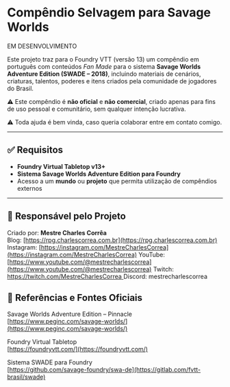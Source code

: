 # Compêndio Selvagem para Savage Worlds

EM DESENVOLVIMENTO

Este projeto traz para o Foundry VTT (versão 13) um compêndio em português com conteúdos *Fan Made* para o sistema **Savage Worlds Adventure Edition (SWADE – 2018)**, incluindo materiais de cenários, criaturas, talentos, poderes e itens criados pela comunidade de jogadores do Brasil.

⚠️ Este compêndio é **não oficial** e **não comercial**, criado apenas para fins de uso pessoal e comunitário, sem qualquer intenção lucrativa.

⚠️ Toda ajuda é bem vinda, caso queria colaborar entre em contato comigo.

---

## ✅ Requisitos

- **Foundry Virtual Tabletop v13+**
- **Sistema Savage Worlds Adventure Edition para Foundry**
- Acesso a um **mundo** ou **projeto** que permita utilização de compêndios externos



----------------------
## 📌 Responsável pelo Projeto

Criado por: **Mestre Charles Corrêa**  
Blog: [https://rpg.charlescorrea.com.br](https://rpg.charlescorrea.com.br)
Instagram: [https://instagram.com/MestreCharlesCorrea](https://instagram.com/MestreCharlesCorrea)
YouTube: [https://www.youtube.com/@mestrecharlescorrea](https://www.youtube.com/@mestrecharlescorrea)
Twitch: [https://twitch.com/MestreCharlesCorrea ](https://twitch.com/MestreCharlesCorrea) 
Discord: mestrecharlescorrea

## 🔗 Referências e Fontes Oficiais

Savage Worlds Adventure Edition – Pinnacle  
[https://www.peginc.com/savage-worlds/](https://www.peginc.com/savage-worlds/)

Foundry Virtual Tabletop  
[https://foundryvtt.com/](https://foundryvtt.com/)

Sistema SWADE para Foundry  
[https://github.com/savage-foundry/swa-de](https://gitlab.com/fvtt-brasil/swade)
